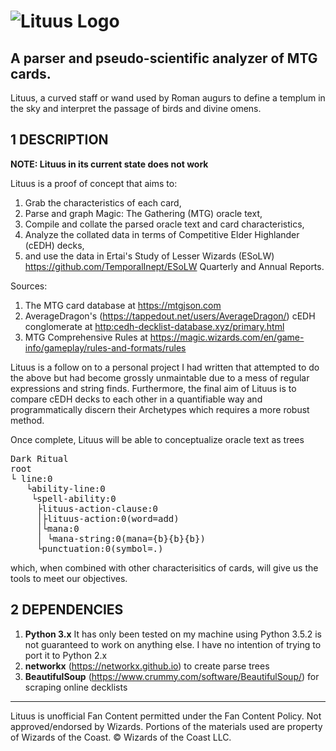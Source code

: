 # ![Lituus Logo](https://github.com/TemporalInept/Lituus/blob/master/docs/lituus%20banner.png)
## A parser and pseudo-scientific analyzer of MTG cards.

Lituus, a curved staff or wand used by Roman augurs to define a templum in the sky and interpret the passage of birds and divine omens.

## 1 DESCRIPTION

**NOTE: Lituus in its current state does not work**

Lituus is a proof of concept that aims to:

 1. Grab the characteristics of each card,
 2. Parse and graph Magic: The Gathering (MTG) oracle text,
 3. Compile and collate the parsed oracle text and card characteristics,
 3. Analyze the collated data in terms of Competitive Elder Highlander (cEDH) decks,
 5. and use the data in Ertai's Study of Lesser Wizards (ESoLW) <https://github.com/TemporalInept/ESoLW> Quarterly and Annual Reports. 

Sources:

 1. The MTG card database at <https://mtgjson.com> 
 2. AverageDragon's (<https://tappedout.net/users/AverageDragon/>) cEDH conglomerate at <http:cedh-decklist-database.xyz/primary.html>
 3. MTG Comprehensive Rules at <https://magic.wizards.com/en/game-info/gameplay/rules-and-formats/rules>

Lituus is a follow on to a personal project I had written that attempted to do the
above but had become grossly unmaintable due to a mess of regular expressions and string finds. Furthermore, the final aim of Lituus is to compare cEDH decks to each other in a quantifiable way and programmatically discern their Archetypes which requires a more robust method.

Once complete, Lituus will be able to conceptualize oracle text as trees

<pre>
Dark Ritual
root
└ line:0
   └ability-line:0
    └spell-ability:0
     ├lituus-action-clause:0
     │├lituus-action:0(word=add)
     │└mana:0
     │ └mana-string:0(mana={b}{b}{b})
     └punctuation:0(symbol=.)
</pre>

which, when combined with other characterisitics of cards, will give us the tools to meet our objectives.

## 2 DEPENDENCIES

 1. **Python 3.x** It has only been tested on my machine using Python 3.5.2 is not guaranteed to work on anything else. I have no intention of trying to port it to Python 2.x
 2. **networkx** (https://networkx.github.io) to create parse trees
 3. **BeautifulSoup** (https://www.crummy.com/software/BeautifulSoup/) for scraping online decklists

***
Lituus is unofficial Fan Content permitted under the Fan Content Policy. Not
approved/endorsed by Wizards. Portions of the materials used are property of Wizards
of the Coast. &copy; Wizards of the Coast LLC.


